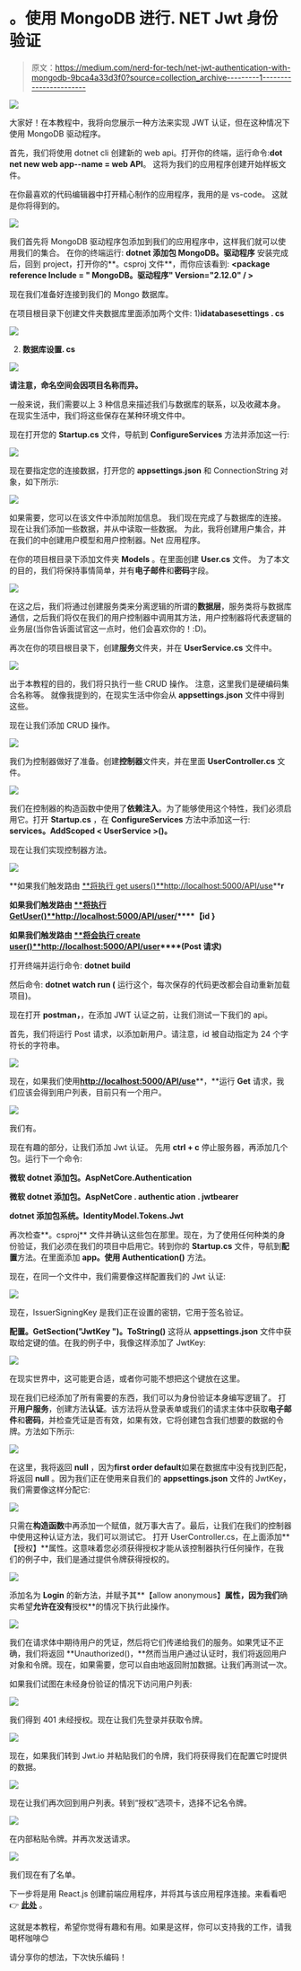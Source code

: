 # 。使用 MongoDB 进行. NET Jwt 身份验证

> 原文：<https://medium.com/nerd-for-tech/net-jwt-authentication-with-mongodb-9bca4a33d3f0?source=collection_archive---------1----------------------->

![](img/fa5c78890c2a9f859347a288e1828fdb.png)

大家好！在本教程中，我将向您展示一种方法来实现 JWT 认证，但在这种情况下使用 MongoDB 驱动程序。

首先，我们将使用 dotnet cli 创建新的 web api。打开你的终端，运行命令:**dot net new web app--name = web API**。
这将为我们的应用程序创建开始样板文件。

在你最喜欢的代码编辑器中打开精心制作的应用程序，我用的是 vs-code。
这就是你将得到的。

![](img/ac630272624c42c165df4f19629f06a5.png)

我们首先将 MongoDB 驱动程序包添加到我们的应用程序中，这样我们就可以使用我们的集合。
在你的终端运行: **dotnet 添加包 MongoDB。驱动程序**
安装完成后，回到 project，打开你的**。csproj 文件**，而你应该看到:
**<package reference Include = " MongoDB。驱动程序" Version="2.12.0" / >**

现在我们准备好连接到我们的 Mongo 数据库。

在项目根目录下创建文件夹数据库里面添加两个文件:
1)**idatabasesettings . cs**

![](img/f57ccde31ccc880f327c4de78d0e8b2a.png)

2) **数据库设置. cs**

![](img/307a521c7b131d5907302f917ab67225.png)

**请注意，命名空间会因项目名称而异。**

一般来说，我们需要以上 3 种信息来描述我们与数据库的联系，以及收藏本身。在现实生活中，我们将这些保存在某种环境文件中。

现在打开您的 **Startup.cs** 文件，导航到 **ConfigureServices** 方法并添加这一行:

![](img/f2545df0c89e580aee8c13e5a10eb205.png)

现在要指定您的连接数据，打开您的 **appsettings.json** 和 ConnectionString 对象，如下所示:

![](img/54314b0bf800de9ae4dee3c8e93b62fb.png)

如果需要，您可以在该文件中添加附加信息。
我们现在完成了与数据库的连接。现在让我们添加一些数据，并从中读取一些数据。
为此，我将创建用户集合，并在我们的中创建用户模型和用户控制器。Net 应用程序。

在你的项目根目录下添加文件夹 **Models** 。在里面创建 **User.cs** 文件。
为了本文的目的，我们将保持事情简单，并有**电子邮件**和**密码**字段。

![](img/ed6350a00dfcf1ad55ea3bf13005c20f.png)

在这之后，我们将通过创建服务类来分离逻辑的所谓的**数据层**，服务类将与数据库通信，之后我们将仅在我们的用户控制器中调用其方法，用户控制器将代表逻辑的业务层(当你告诉面试官这一点时，他们会喜欢你的！:D)。

再次在你的项目根目录下，创建**服务**文件夹，并在 **UserService.cs** 文件中。

![](img/a60ba6227fca3bea1f2bc31ef7402e6d.png)

出于本教程的目的，我们将只执行一些 CRUD 操作。
注意，这里我们是硬编码集合名称等。
就像我提到的，在现实生活中你会从 **appsettings.json** 文件中得到这些。

现在让我们添加 CRUD 操作。

![](img/df5c8b99c4d58c3d0e99e9334e8d79b0.png)

我们为控制器做好了准备。创建**控制器**文件夹，并在里面 **UserController.cs** 文件。

![](img/04a0d99cb92dd449f619fc9260f32283.png)

我们在控制器的构造函数中使用了**依赖注入**。为了能够使用这个特性，我们必须启用它。打开 **Startup.cs** ，在 **ConfigureServices** 方法中添加这一行: **services。AddScoped < UserService >()。**

现在让我们实现控制器方法。

![](img/1b88c6474bb899d7917fbba59f464e67.png)

**如果我们触发路由 [**将执行 get users()**http://localhost:5000/API/use](http://localhost:5000/api/use)****r**

**如果我们触发路由 [**将执行 GetUser()**http://localhost:5000/API/user/](http://localhost:5000/api/user/60435cc79a3b1df86ebf7d49)****【id }**

**如果我们触发路由 [**将会执行 create user()**http://localhost:5000/API/user](http://localhost:5000/api/user)****(Post 请求)**

打开终端并运行命令:
**dotnet build**

然后命令: **dotnet watch run (** 运行这个，每次保存的代码更改都会自动重新加载项目)。

现在打开 **postman，**，在添加 JWT 认证之前，让我们测试一下我们的 api。

首先，我们将运行 Post 请求，以添加新用户。请注意，id 被自动指定为 24 个字符长的字符串。

![](img/5159773d7e8f36b3b2697d9ff523218a.png)

现在，如果我们使用[**http://localhost:5000/API/use**](http://localhost:5000/api/use)**，**运行 **Get** 请求，我们应该会得到用户列表，目前只有一个用户。

![](img/29a38a2a697ac4ac45cd478c9d15d285.png)

我们有。

现在有趣的部分，让我们添加 Jwt 认证。
先用 **ctrl + c** 停止服务器，再添加几个包。运行下一个命令:

**微软 dotnet 添加包。AspNetCore.Authentication**

**微软 dotnet 添加包。AspNetCore . authentic ation . jwtbearer**

**dotnet 添加包系统。IdentityModel.Tokens.Jwt**

再次检查**。csproj** 文件并确认这些包在那里。现在，为了使用任何种类的身份验证，我们必须在我们的项目中启用它。转到你的 **Startup.cs** 文件，导航到**配置**方法。在里面添加 **app。使用 Authentication()** 方法。

现在，在同一个文件中，我们需要像这样配置我们的 Jwt 认证:

![](img/df319c18de39057d7932875d84d9032f.png)

现在，IssuerSigningKey 是我们正在设置的密钥，它用于签名验证。

**配置。GetSection("JwtKey ")。ToString()** 这将从 **appsettings.json** 文件中获取给定键的值。在我的例子中，我像这样添加了 JwtKey:

![](img/ecc82f9083c3aea16c997d1c1868e72d.png)

在现实世界中，这可能更合适，或者你可能不想把这个键放在这里。

现在我们已经添加了所有需要的东西，我们可以为身份验证本身编写逻辑了。
打开**用户服务**，创建方法**认证**。该方法将从登录表单或我们的请求主体中获取**电子邮件**和**密码**，并检查凭证是否有效，如果有效，它将创建包含我们想要的数据的令牌。方法如下所示:

![](img/9ef3bf0cebbbca2443f411b976c5da9f.png)

在这里，我将返回 **null** ，因为**first order default**如果在数据库中没有找到匹配，将返回 **null** 。因为我们正在使用来自我们的 **appsettings.json** 文件的 JwtKey，我们需要像这样分配它:

![](img/9b96c8e8f012118a9eca304db8fd51f7.png)

只需在**构造函数**中再添加一个赋值，就万事大吉了。最后，让我们在我们的控制器中使用这种认证方法，我们可以测试它。
打开 UserController.cs，在上面添加**【授权】**属性。这意味着您必须获得授权才能从该控制器执行任何操作，在我们的例子中，我们是通过提供令牌获得授权的。

![](img/82454abe2107b4f7a60aade6d3b43059.png)

添加名为 **Login** 的新方法，并赋予其**【allow anonymous】**属性，因为我们**确实希望**允许在没有**授权**的情况下执行此操作。

![](img/05c4e53fc992443697403f6b1e3735ff.png)

我们在请求体中期待用户的凭证，然后将它们传递给我们的服务。如果凭证不正确，我们将返回 **Unauthorized()，**然而当用户通过认证时，我们将返回用户对象和令牌。现在，如果需要，您可以自由地返回附加数据。让我们再测试一次。

如果我们试图在未经身份验证的情况下访问用户列表:

![](img/cbee4e18c6ecec89d3073480f64bf7db.png)

我们得到 401 未经授权。现在让我们先登录并获取令牌。

![](img/3f655e02e1f868fc236cd7a15b091d48.png)

现在，如果我们转到 Jwt.io 并粘贴我们的令牌，我们将获得我们在配置它时提供的数据。

![](img/f5fba9a7c518f0f4b00b1d202b7365a5.png)

现在让我们再次回到用户列表。转到“授权”选项卡，选择不记名令牌。

![](img/3f337d79033b0e021b3cbc3f2ad13d4e.png)

在内部粘贴令牌。并再次发送请求。

![](img/75aae2186b1e7f5b8bfc7ba48caff10e.png)

我们现在有了名单。

下一步将是用 React.js 创建前端应用程序，并将其与该应用程序连接。来看看吧👉 [**此处**](https://tonicfilip.medium.com/react-js-spa-with-net-core-5-8e419834e48) 。

这就是本教程，希望你觉得有趣和有用。如果是这样，你可以支持我的工作，请我喝杯咖啡😊

请分享你的想法，下次快乐编码！